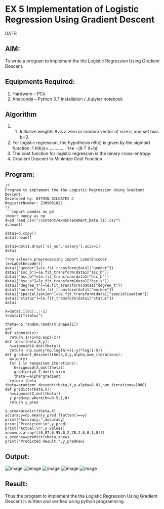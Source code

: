 # EX 5 Implementation of Logistic Regression Using Gradient Descent
DATE:
## AIM:
To write a program to implement the the Logistic Regression Using Gradient Descent.

## Equipments Required:
1. Hardware – PCs
2. Anaconda – Python 3.7 Installation / Jupyter notebook

## Algorithm
1. 1. Initialize weights 𝜃 as a zero or random vector of size 𝑛, and set bias b=0.
2. For logistic regression, the hypothesis ℎ𝜃(𝑥) is given by the sigmoid function: 1
hθ(x)=.............. 1+e −(θ T X+b)
3. The cost function for logistic regression is the binary cross-entropy:
4. Gradient Descent to Minimize Cost Function

## Program:
```
/*
Program to implement the the Logistic Regression Using Gradient Descent.
Developed by: NITHIN BILGATES C
RegisterNumber: 2305001022 
*/
```import pandas as pd
import numpy as np
d=pd.read_csv("/content/ex45Placement_Data (1).csv")
d.head()

data1=d.copy()
data1.head()

data1=data1.drop(['sl_no','salary'],axis=1)
data1

from sklearn.preprocessing import LabelEncoder
le=LabelEncoder()
data1["gender"]=le.fit_transform(data1["gender"])
data1["ssc_b"]=le.fit_transform(data1["ssc_b"])
data1["hsc_b"]=le.fit_transform(data1["hsc_b"])
data1["hsc_s"]=le.fit_transform(data1["hsc_s"])
data1["degree_t"]=le.fit_transform(data1["degree_t"])
data1["workex"]=le.fit_transform(data1["workex"])
data1["specialisation"]=le.fit_transform(data1["specialisation"])
data1["status"]=le.fit_transform(data1["status"])
data1

X=data1.iloc[:,:-1]
Y=data1["status"]

theta=np.random.randn(X.shape[1])
y=Y
def sigmoid(z):
  return 1/(1+np.exp(-z))
def loss(theta,X,y):
  h=sigmoid(X.dot(theta))
  return -np.sum(y*np.log(h)+(1-y)*log(1-h))
def gradient_descent(theta,X,y,alpha,num_iterations):
  m=len(y)
  for i in range(num_iterations):
    h=sigmoid(X.dot(theta))
    gradient=X.T.dot(h-y)/m
    theta-=alpha*gradient
  return theta
theta=gradient_descent(theta,X,y,alpha=0.01,num_iterations=1000)
def predict(theta,X):
  h=sigmoid(X.dot(theta))
  y_pred=np.where(h>=0.5,1,0)
  return y_pred

y_pred=predict(theta,X)
accuracy=np.mean(y_pred.flatten()==y)
print("Accuracy:",accuracy)
print("Predicted:\n",y_pred)
print("Actual:\n",y.values)
xnew=np.array([[0,87,0,95,0,2,78,2,0,0,1,0]])
y_prednew=predict(theta,xnew)
print("Predicted Result:",y_prednew)
```
## Output:
![image](https://github.com/user-attachments/assets/ce73904b-1a12-4f09-8421-4bf389fe8d09)
![image](https://github.com/user-attachments/assets/2baba72f-d0f0-4bc2-9c86-90a4d3605406)
![image](https://github.com/user-attachments/assets/379af6df-17d9-419b-bd33-4ef4d1fc9e89)
![image](https://github.com/user-attachments/assets/c702d711-08fe-4640-8fb9-bcf444a0b7e9)
![image](https://github.com/user-attachments/assets/c475b730-08d1-421a-9f92-736b82938e9d)



## Result:
Thus the program to implement the the Logistic Regression Using Gradient Descent is written and verified using python programming.

